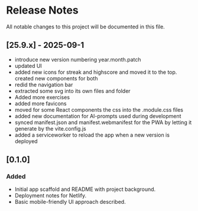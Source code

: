 # Release Notes

All notable changes to this project will be documented in this file.

## [25.9.x] - 2025-09-1
- introduce new version numbering year.month.patch
- updated UI
- added new icons for streak and highscore and moved it to the top.
created new components for both
- redid the navigation bar
- extracted some svg into its own files and folder
- Added more exercises
- added more favicons
- moved for some React components the css into the .module.css files
- added new documentation for AI-prompts used during development
- synced manifest.json and manifest.webmanifest for the PWA by
letting it generate by the vite.config.js
- added a serviceworker to reload  the app when a new version is deployed


## [0.1.0] 
### Added
- Initial app scaffold and README with project background.
- Deployment notes for Netlify.
- Basic mobile-friendly UI approach described.
